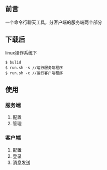 ## 前言
一个命令行聊天工具，分客户端的服务端两个部分
## 下载后
linux操作系统下
```
$ bulid
$ run.sh -s //运行服务端程序
$ run.sh -c //运行客户端程序
```
## 使用
### 服务端
1. 配置
2. 管理
### 客户端
1. 配置
2. 登录
3. 消息发送

